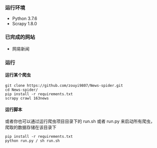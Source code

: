 ### 运行环境
- Python 3.7.6
- Scrapy 1.8.0

### 已完成的网站
- 网易新闻

### 运行
#### 运行某个爬虫
```
git clone https://github.com/zouyi9807/News-spider.git
cd News-spider/
pip install -r requirements.txt
scrapy crawl 163news
```
#### 运行脚本
或者你也可以通过运行爬虫项目目录下的 run.sh 或者 run.py 来启动所有爬虫，爬取的数据存储在该目录下
```
pip install -r requirements.txt
python run.py / sh run.sh
```
